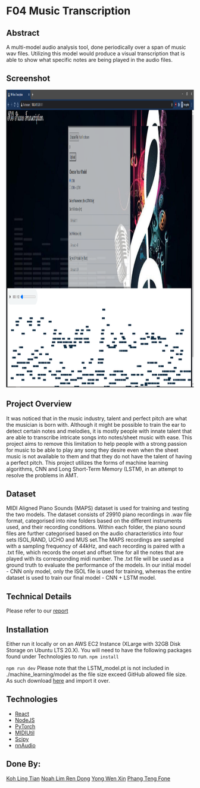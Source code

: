 # F04 Music Transcription

## Abstract
A multi-model audio analysis tool, done periodically over a span of music wav files. Utilizing this model would produce a visual transcription that is able to show what specific notes are being played in the audio files.

## Screenshot
<img src="./frontend.PNG" width="800" height="800">

## Project Overview
It was noticed that in the music industry, talent and perfect pitch are what the musician is born with. Although it might be possible to train the ear to detect certain notes and melodies, it is mostly people with innate talent that are able to transcribe intricate songs into notes/sheet music with ease. This project aims to remove this limitation to help people with a strong passion for music to be able to play any song they desire even when the sheet music is not available to them and that they do not have the talent of having a perfect pitch.
This project utilizes the forms of machine learning algorithms, CNN and Long Short-Term Memory (LSTM), in an attempt to resolve the problems in AMT.

## Dataset
MIDI Aligned Piano Sounds (MAPS) dataset is used for training and testing the two models. The dataset consists of 29910 piano recordings in .wav file format, categorised into nine folders based on the different instruments used, and their recording conditions. Within each folder, the piano sound files are further categorised based on the audio characteristics into four sets ISOL,RAND, UCHO and MUS set.The MAPS recordings are sampled with a sampling frequency of 44kHz, and each recording is paired with a .txt file, which records the onset and offset time for all the notes that are played with its corresponding midi number. The .txt file will be used as a ground truth to evaluate the performance of the models. In our initial model - CNN only model, only the ISOL file is used for training, whereas the entire dataset is used to train our final model - CNN + LSTM model.

## Technical Details
Please refer to our [report](./F04_Report.pdf)

## Installation
Either run it locally or on an AWS EC2 Instance (XLarge with 32GB Disk Storage on Ubuntu LTS 20.X). You will need to have the following packages found under Technologies to run.
```npm install```

```npm run dev```
Please note that the LSTM_model.pt is not included in ./machine_learning/model as the file size exceed GitHub allowed file size. As such download [here](https://drive.google.com/file/d/1ZOWupNr_J1WU6m0zaaNqDlFS3VpUrv0Y/view) and import it over.

## Technologies
- [React](https://reactjs.org/)
- [NodeJS](https://nodejs.org/en/)
- [PyTorch](https://pytorch.org/)
- [MIDIUtil](https://pypi.org/project/MIDIUtil/)
- [Scipy](https://pypi.org/project/scipy/)
- [nnAudio](https://github.com/KinWaiCheuk/nnAudio)

## Done By:
[Koh Ling Tian](https://github.com/ltiinagn)
[Noah Lim Ren Dong](https://github.com/scizora)
[Yong Wen Xin](https://github.com/yongwenxin)
[Phang Teng Fone](https://github.com/tengfone)